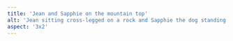 ```yaml
---
title: 'Jean and Sapphie on the mountain top'
alt: 'Jean sitting cross-legged on a rock and Sapphie the dog standing and looking out at a mountain view'
aspect: '3x2'
---
```

